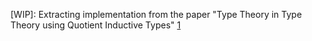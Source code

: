 [WIP]: Extracting implementation from the paper "Type Theory in Type Theory using Quotient Inductive Types" [1]

[1]: http://www.cs.nott.ac.uk/~psztxa/publ/tt-in-tt.pdf

